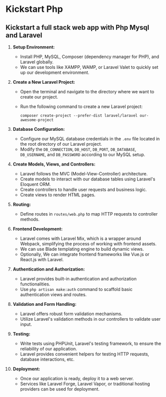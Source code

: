 # Kickstart Php

## Kickstart a full stack web app with Php Mysql and Laravel

1. **Setup Environment:**
   - Install PHP, MySQL, Composer (dependency manager for PHP), and Laravel globally.
   - We can use tools like XAMPP, WAMP, or Laravel Valet to quickly set up our development environment.

2. **Create a New Laravel Project:**
   - Open the terminal and navigate to the directory where we want to create our project.
   - Run the following command to create a new Laravel project:

     ```dos
     composer create-project --prefer-dist laravel/laravel our-awesome-project
     ```

3. **Database Configuration:**
   - Configure our MySQL database credentials in the `.env` file located in the root directory of our Laravel project.
   - Modify the `DB_CONNECTION`, `DB_HOST`, `DB_PORT`, `DB_DATABASE`, `DB_USERNAME`, and `DB_PASSWORD` according to our MySQL setup.

4. **Create Models, Views, and Controllers:**
   - Laravel follows the MVC (Model-View-Controller) architecture.
   - Create models to interact with our database tables using Laravel's Eloquent ORM.
   - Create controllers to handle user requests and business logic.
   - Create views to render HTML pages.

5. **Routing:**
   - Define routes in `routes/web.php` to map HTTP requests to controller methods.

6. **Frontend Development:**
   - Laravel comes with Laravel Mix, which is a wrapper around Webpack, simplifying the process of working with frontend assets.
   - We can use Blade templating engine to build dynamic views.
   - Optionally, We can integrate frontend frameworks like Vue.js or React.js with Laravel.

7. **Authentication and Authorization:**
   - Laravel provides built-in authentication and authorization functionalities.
   - Use `php artisan make:auth` command to scaffold basic authentication views and routes.

8. **Validation and Form Handling:**
   - Laravel offers robust form validation mechanisms.
   - Utilize Laravel's validation methods in our controllers to validate user input.

9. **Testing:**
   - Write tests using PHPUnit, Laravel's testing framework, to ensure the reliability of our application.
   - Laravel provides convenient helpers for testing HTTP requests, database interactions, etc.

10. **Deployment:**
    - Once our application is ready, deploy it to a web server.
    - Services like Laravel Forge, Laravel Vapor, or traditional hosting providers can be used for deployment.
